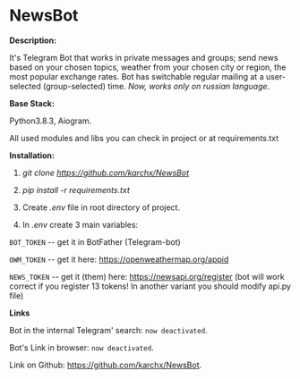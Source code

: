 # NewsBot

**Description:**

It's Telegram Bot that works in private messages and groups; send news based on your chosen topics, weather from your chosen city or region, the most popular exchange rates. Bot has switchable regular mailing at a user-selected (group-selected) time. *Now, works only on russian language*.

**Base Stack:** 

Python3.8.3, Aiogram. 

All used modules and libs you can check in project or at requirements.txt

**Installation:** 

1) *git clone https://github.com/karchx/NewsBot* 

2) *pip install -r requirements.txt*

3) Create *.env* file in root directory of project. 

4) In *.env* create 3 main variables: 

`BOT_TOKEN` -- get it in BotFather (Telegram-bot)

`OWM_TOKEN` -- get it here: https://openweathermap.org/appid

`NEWS_TOKEN` -- get it (them) here: https://newsapi.org/register (bot will work correct if you register 13 tokens! In another variant you should modify api.py file)

**Links**

Bot in the internal Telegram' search: `now deactivated`.

Bot's Link in browser: `now deactivated`.

Link on Github: https://github.com/karchx/NewsBot.
